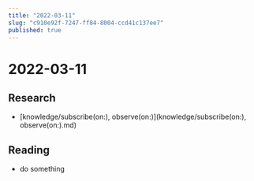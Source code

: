 ```yaml
---
title: "2022-03-11"
slug: "c910e92f-7247-ff84-8004-ccd41c137ee7"
published: true
---
```


# 2022-03-11

## Research

- [knowledge/subscribe(on:), observe(on:)](knowledge/subscribe(on:), observe(on:).md)

## Reading

- do something